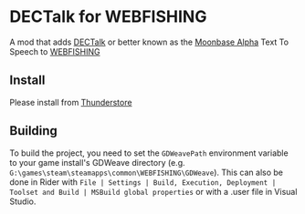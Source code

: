 # DECTalk for WEBFISHING
A mod that adds [DECTalk](https://en.wikipedia.org/wiki/DECtalk) or better known as the [Moonbase Alpha](https://store.steampowered.com/app/39000/Moonbase_Alpha/) Text To Speech to [WEBFISHING](https://store.steampowered.com/app/3146520/WEBFISHING/)

## Install
Please install from [Thunderstore](https://thunderstore.io/c/webfishing/p/DeltaNeverUsed/DECTalk)

## Building
To build the project, you need to set the `GDWeavePath` environment variable to your game install's GDWeave directory (e.g. `G:\games\steam\steamapps\common\WEBFISHING\GDWeave`). This can also be done in Rider with `File | Settings | Build, Execution, Deployment | Toolset and Build | MSBuild global properties` or with a .user file in Visual Studio.